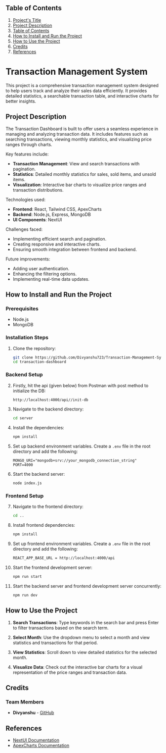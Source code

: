 ## Table of Contents
1. [Project's Title](#transaction-management-system)
2. [Project Description](#project-description)
3. [Table of Contents](#table-of-contents)
4. [How to Install and Run the Project](#how-to-install-and-run-the-project)
5. [How to Use the Project](#how-to-use-the-project)
6. [Credits](#credits)
7. [References](#references)


# Transaction Management System

This project is a comprehensive transaction management system designed to help users track and analyze their sales data efficiently. It provides detailed statistics, a searchable transaction table, and interactive charts for better insights.

## Project Description

The Transaction Dashboard is built to offer users a seamless experience in managing and analyzing transaction data. It includes features such as searching transactions, viewing monthly statistics, and visualizing price ranges through charts.

Key features include:
- **Transaction Management**: View and search transactions with pagination.
- **Statistics**: Detailed monthly statistics for sales, sold items, and unsold items.
- **Visualization**: Interactive bar charts to visualize price ranges and transaction distributions.

Technologies used:
- **Frontend**: React, Tailwind CSS, ApexCharts
- **Backend**: Node.js, Express, MongoDB
- **UI Components**: NextUI

Challenges faced:
- Implementing efficient search and pagination.
- Creating responsive and interactive charts.
- Ensuring smooth integration between frontend and backend.

Future improvements:
- Adding user authentication.
- Enhancing the filtering options.
- Implementing real-time data updates.


## How to Install and Run the Project

### Prerequisites
- Node.js
- MongoDB

### Installation Steps

1. Clone the repository:
    ```bash
    git clone https://github.com/Divyanshu723/Transaction-Management-System.git
    cd transaction-dashboard
    ```
### Backend Setup

2.  Firstly, hit the api (given below) from Postman 
    with post  method to initialize the DB:
    ```bash
    http://localhost:4000/api//init-db
    ```


3. Navigate to the backend directory:
    ```bash
    cd server
    ```

4. Install the dependencies:
    ```bash
    npm install
    ```

5. Set up backend environment variables. Create a `.env` file in the root directory and add the following:
    ```plaintext
   MONGO_URI="mongodb+srv://your_mongodb_connection_string"
    PORT=4000
    ```

6. Start the backend server:
    ```bash
    node index.js
    ```

### Frontend Setup

7. Navigate to the frontend directory:
    ```bash
    cd ..
    ```

8. Install frontend dependencies:
    ```bash
    npm install
    ```
9. Set up frontend environment variables. Create a `.env` file in the root directory and add the following:
    ```bash
    REACT_APP_BASE_URL = http://localhost:4000/api
    ```

10. Start the frontend development server:
    ```bash
    npm run start
    ```

11. Start the backend server and frontend development server concurrently:
    ```bash
    npm run dev
    ```

## How to Use the Project

1. **Search Transactions**: Type keywords in the search bar and press Enter to filter transactions based on the search term.

2. **Select Month**: Use the dropdown menu to select a month and view statistics and transactions for that period.

3. **View Statistics**: Scroll down to view detailed statistics for the selected month.

4. **Visualize Data**: Check out the interactive bar charts for a visual representation of the price ranges and transaction data.

## Credits

### Team Members
- **Divyanshu** - [GitHub](https://github.com/Divyanshu723)

## References
- [NextUI Documentation](https://nextui.org/docs/guide/getting-started)
- [ApexCharts Documentation](https://apexcharts.com/docs/react-charts/)



